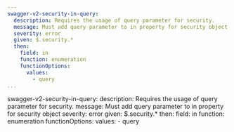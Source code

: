 ```yaml
---
swagger-v2-security-in-query:
  description: Requires the usage of query parameter for security.
  message: Must add query parameter to in property for security object
  severity: error
  given: $.security.*
  then:
    field: in
    function: enumeration
    functionOptions:
      values:
        - query
...
```

swagger-v2-security-in-query:
  description: Requires the usage of query parameter for security.
  message: Must add query parameter to in property for security object
  severity: error
  given: $.security.*
  then:
    field: in
    function: enumeration
    functionOptions:
      values:
        - query
